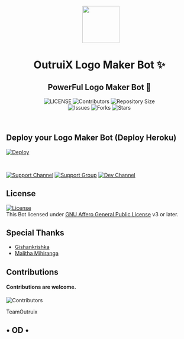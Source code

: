 <p align="center">
      <img style="width:100px; height: 100px;"  src="https://telegra.ph/file/291d1ad7e758c1562ec55.jpg"></p>
<h1 align="center"><b>OutruiX Logo Maker Bot ✨</b></h1>
<h2 align="center"><b>PowerFul Logo Maker Bot 🤖</b></h2>


<p align="center">
    <img src="https://img.shields.io/github/license/senalbiber/Logo-Maker-Bot?style=for-the-badge&logo=appveyor" alt="LICENSE">
    <img src="https://img.shields.io/github/contributors/senalbiber/Logo-Maker-Bot?style=for-the-badge&logo=appveyor" alt="Contributors">
    <img src="https://img.shields.io/github/repo-size/gbimsath/Logo-Maker-Bot?style=for-the-badge&logo=appveyor" alt="Repository Size"> <br>
    <img src="https://img.shields.io/github/issues/gbimsath/Logo-Maker-Bot?style=for-the-badge&logo=appveyor" alt="Issues">
    <img src="https://img.shields.io/github/forks/gbimsath/Logo-Maker-Bot?style=for-the-badge&logo=appveyor" alt="Forks">
    <img src="https://img.shields.io/github/stars/gbimsath/Logo-Maker-Bot?style=for-the-badge&logo=appveyor" alt="Stars">
    
</p><br>

## Deploy your Logo Maker Bot (Deploy Heroku)

[![Deploy](https://www.herokucdn.com/deploy/button.svg)](https://heroku.com/deploy?template=https://github.com/gbimsath/Logo-Maker-Bot)


<br>
  
   
 [![Support Channel](https://img.shields.io/badge/TeamOutruix-Channel-orange?style=style=flat&logo=telegram)](https://t.me/TeamOutruix) [![Support Group](https://img.shields.io/badge/TeamOutruix-Support-red?style=flat&logo=telegram)](https://t.me/OutruixChat) [![Dev Channel](https://img.shields.io/badge/TeamOutruix-Dev-green?style=flat&logo=telegram)](https://t.me/OutruixDevs)


## License

[![License](https://www.gnu.org/graphics/agplv3-155x51.png)](LICENSE)   
This Bot licensed under [GNU Affero General Public License](https://www.gnu.org/licenses/agpl-3.0.en.html) v3 or later.

## Special Thanks

- [Gishankrishka](https://github.com/Gishankrishka2)
- [Malitha Mihiranga](https://github.com/xMalitha)
 
 ## Contributions
#### Contributions are welcome.

![Contributors](https://contrib.rocks/image?repo=gbimsath/Logo-Maker-Bot)

TeamOutruix
                 <br>  <h2>  • OD • 
                           
                    
  
